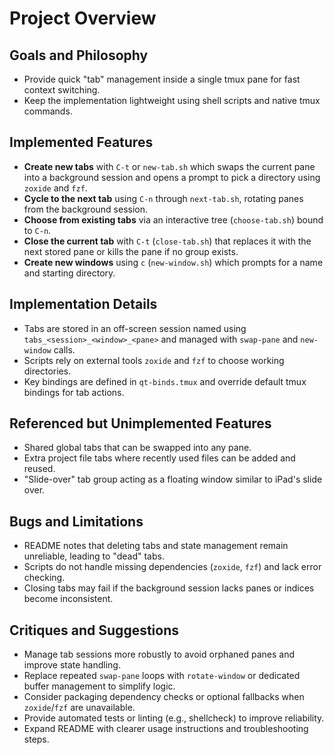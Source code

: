# Project Overview

## Goals and Philosophy
- Provide quick "tab" management inside a single tmux pane for fast context switching.
- Keep the implementation lightweight using shell scripts and native tmux commands.

## Implemented Features
- **Create new tabs** with `C-t` or `new-tab.sh` which swaps the current pane into a background session and opens a prompt to pick a directory using `zoxide` and `fzf`.
- **Cycle to the next tab** using `C-n` through `next-tab.sh`, rotating panes from the background session.
- **Choose from existing tabs** via an interactive tree (`choose-tab.sh`) bound to `C-n`.
- **Close the current tab** with `C-t` (`close-tab.sh`) that replaces it with the next stored pane or kills the pane if no group exists.
- **Create new windows** using `c` (`new-window.sh`) which prompts for a name and starting directory.

## Implementation Details
- Tabs are stored in an off-screen session named using `tabs_<session>_<window>_<pane>` and managed with `swap-pane` and `new-window` calls.
- Scripts rely on external tools `zoxide` and `fzf` to choose working directories.
- Key bindings are defined in `qt-binds.tmux` and override default tmux bindings for tab actions.

## Referenced but Unimplemented Features
- Shared global tabs that can be swapped into any pane.
- Extra project file tabs where recently used files can be added and reused.
- "Slide-over" tab group acting as a floating window similar to iPad's slide over.

## Bugs and Limitations
- README notes that deleting tabs and state management remain unreliable, leading to "dead" tabs.
- Scripts do not handle missing dependencies (`zoxide`, `fzf`) and lack error checking.
- Closing tabs may fail if the background session lacks panes or indices become inconsistent.

## Critiques and Suggestions
- Manage tab sessions more robustly to avoid orphaned panes and improve state handling.
- Replace repeated `swap-pane` loops with `rotate-window` or dedicated buffer management to simplify logic.
- Consider packaging dependency checks or optional fallbacks when `zoxide`/`fzf` are unavailable.
- Provide automated tests or linting (e.g., shellcheck) to improve reliability.
- Expand README with clearer usage instructions and troubleshooting steps.
